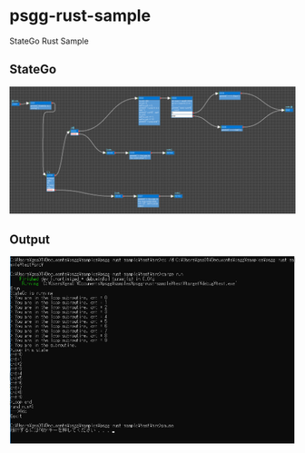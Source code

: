 # psgg-rust-sample
StateGo Rust Sample 

## StateGo

![](./wiki/test.png)


## Output

![](./wiki/testrun.png)
